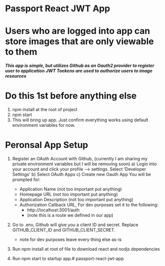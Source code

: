 # Passport React JWT App

# Users who are logged into app can store images that are only viewable to them

***This app is simple, but utilizes Github as an Oauth2 provider to register user to application***
***JWT Toekens are used to authorize users to image resources***

# Do this 1st before anything else
1) npm install at the root of project
2) npm start
3) This will bring up app. Just confirm everything works using default environment variables for now.

# Peronsal App Setup

1) Register an OAuth Account with Github, (currently I am sharing my private environment variables but I will be removing soon)
   a) Login into your account and click your profile --> settings. Select 'Developer Settings'
   b) Select OAuth Apps
   c) Create new Oauth App
   You will be prompted for:
   - Application Name (not too important put anything)
   - Homepage URL (not too important put anything)
   - Application Description (not too important put anything) 
   - Authorization Callback URL, For dev purposes set it to the following:
     -  http://localhost:3001/auth
     -  (note this is a route we defined in our app)

2) Go to .env, Github will give you a client ID and secret. Replace GITHUB_CLIENT_ID and GITHUB_CLIENT_SECRET.
   - note for dev purposes leave every thing else as-is
3) Run npm install at root of file to download react and nodjs dependencies
4) Run npm start to startup app.# passport-react-jwt-app
